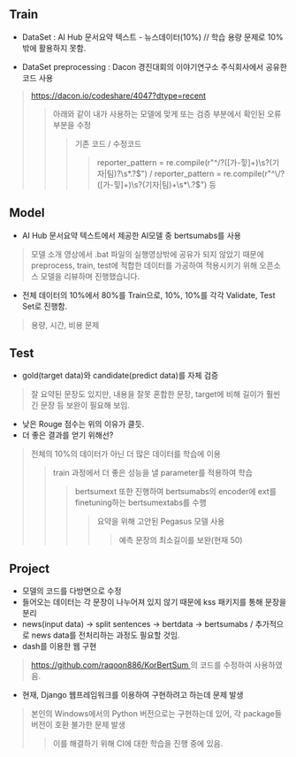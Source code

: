 ## Train
- DataSet : AI Hub 문서요약 텍스트 - 뉴스데이터(10%)
// 학습 용량 문제로 10% 밖에 활용하지 못함.

- DataSet preprocessing : Dacon 경진대회의 이야기연구소 주식회사에서 공유한 코드 사용
>https://dacon.io/codeshare/4047?dtype=recent
>> 아래와 같이 내가 사용하는 모델에 맞게 또는 검증 부분에서 확인된 오류 부분을 수정
>>> 기존 코드 / 수정코드
>>>> reporter_pattern = re.compile(r"^\/?([가-힣]+)\s?(기자|팀)?\s*\.?$") /
>>>> reporter_pattern = re.compile(r"^\/?([가-힣]+)\s?(기자|팀)+\s*\.?$")
>>>> 등
    
## Model
- AI Hub 문서요약 텍스트에서 제공한 AI모델 중 bertsumabs를 사용
> 모델 소개 영상에서 .bat 파일의 실행영상밖에 공유가 되지 않았기 때문에 preprocess, train, test에 적합한 데이터를 가공하여 적용시키기 위해 오픈소스 모델을 리뷰하며 진행했습니다.

- 전체 데이터의 10%에서 80%를 Train으로, 10%, 10%를 각각 Validate, Test Set로 진행함.
> 용량, 시간, 비용 문제

## Test
- gold(target data)와 candidate(predict data)를 자체 검증
> 잘 요약된 문장도 있지만, 내용을 잘못 혼합한 문장, target에 비해 길이가 훨씬 긴 문장 등 보완이 필요해 보임.
- 낮은 Rouge 점수는 위의 이유가 클듯.
- 더 좋은 결과를 얻기 위해선?
> 전체의 10%의 데이터가 아닌 더 많은 데이터를 학습에 이용
>> train 과정에서 더 좋은 성능을 낼 parameter를 적용하여 학습
>>> bertsumext 또한 진행하여 bertsumabs의 encoder에 ext를 finetuning하는 bertsumextabs를 수행
>>>> 요약을 위해 고안된 Pegasus 모델 사용
>>>>> 예측 문장의 최소길이를 보완(현재 50)

## Project
- 모델의 코드를 다방면으로 수정 
- 들어오는 데이터는 각 문장이 나누어져 있지 않기 때문에 kss 패키지를 통해 문장을 분리
- news(input data) -> split sentences -> bertdata -> bertsumabs / 추가적으로 news data를 전처리하는 과정도 필요할 것임.
- dash를 이용한 웹 구현
> [https://github.com/raqoon886/KorBertSum ](https://github.com/raqoon886/KorBertSum/blob/master/Newsdata_summarybot.ipynb)의 코드를 수정하여 사용하였음.
- 현재, Django 웹프레임워크를 이용하여 구현하려고 하는데 문제 발생
> 본인의 Windows에서의 Python 버전으로는 구현하는데 있어, 각 package들 버전이 호환 불가한 문제 발생
>> 이를 해결하기 위해 CI에 대한 학습을 진행 중에 있음.
